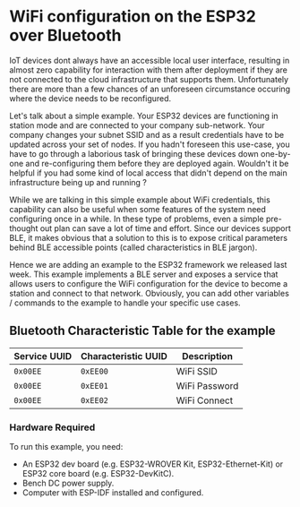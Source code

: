 # WiFi configuration on the ESP32 over Bluetooth

IoT devices dont always have an accessible local user interface, resulting in almost zero capability for interaction with them after deployment if they are not connected to the cloud infrastructure that supports them. Unfortunately there are more than a few chances of an unforeseen circumstance occuring where the device needs to be reconfigured. 

Let's talk about a simple example. Your ESP32 devices are functioning in station mode and are connected to your company sub-network. Your company changes your subnet SSID and as a result credentials have to be updated across your set of nodes. If you hadn't foreseen this use-case, you have to go through a laborious task of bringing these devices down one-by-one and re-configuring them before they are deployed again. Wouldn't it be helpful if you had some kind of local access that didn't depend on the main infrastructure being up and running ?

While we are talking in this simple example about WiFi credentials, this capability can also be useful when some features of the system need configuring once in a while. In these type of problems, even a simple pre-thought out plan can save a lot of time and effort. Since our devices support BLE, it makes obvious that a solution to this is to expose critical parameters behind BLE accessible points (called characteristics in BLE jargon).

Hence we are adding an example to the ESP32 framework we released last week. This example implements a BLE server and exposes a service that allows users to configure the WiFi configuration for the device to become a station and connect to that network. Obviously, you can add other variables / commands to the example to handle your specific use cases.

## Bluetooth Characteristic Table for the example 
| Service UUID | Characteristic UUID | Description | 
| ------------ | ------------------- | ----------------- |
| `0x00EE`     | `0xEE00`            |   WiFi SSID       |
| `0x00EE`     | `0xEE01`            |   WiFi Password   |
| `0x00EE`     | `0xEE02`            |   WiFi Connect    |

### Hardware Required

To run this example, you need:
- An ESP32 dev board (e.g. ESP32-WROVER Kit, ESP32-Ethernet-Kit) or ESP32 core board (e.g. ESP32-DevKitC).
- Bench DC power supply.
- Computer with ESP-IDF installed and configured.